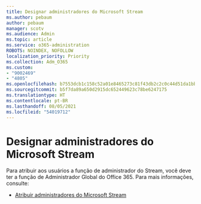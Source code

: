 ```yaml
---
title: Designar administradores do Microsoft Stream
ms.author: pebaum
author: pebaum
manager: scotv
ms.audience: Admin
ms.topic: article
ms.service: o365-administration
ROBOTS: NOINDEX, NOFOLLOW
localization_priority: Priority
ms.collection: Adm_O365
ms.custom:
- "9002469"
- "4805"
ms.openlocfilehash: b7553dcb1c158c52a01e8465273c81f43db2c2c0c44d51da1bb3e39d698d18c3
ms.sourcegitcommit: b5f7da89a650d2915dc652449623c78be6247175
ms.translationtype: HT
ms.contentlocale: pt-BR
ms.lasthandoff: 08/05/2021
ms.locfileid: "54019712"
---
```

# <a name="assign-microsoft-stream-admins"></a>Designar administradores do Microsoft Stream

Para atribuir aos usuários a função de administrador do Stream, você deve ter a função de Administrador Global do Office 365. Para mais informações, consulte:

- [Atribuir administradores do Microsoft Stream](https://docs.microsoft.com/stream/assign-administrator-user-role)
